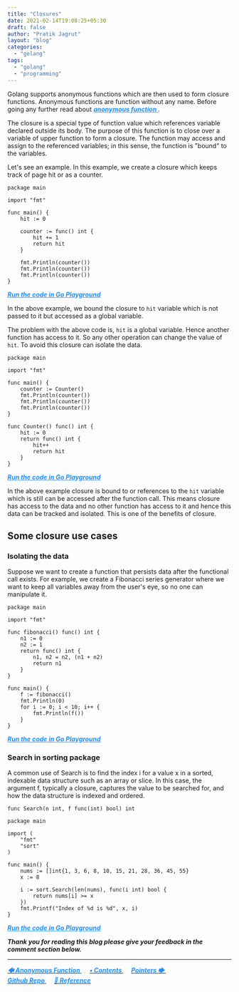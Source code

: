 ```yaml
---
title: "Closures"
date: 2021-02-14T19:08:25+05:30
draft: false
author: "Pratik Jagrut"
layout: "blog"
categories:
  - "golang"
tags:
  - "golang"
  - "programming"
---
```


Golang supports anonymous functions which are then used to form closure functions.
Anonymous functions are function without any name. Before going any further read about ***<a href="/blog/golang/anonymous_func" style="color:DodgerBlue"> anonymous function </a>***.

The closure is a special type of function value which references variable declared outside its body. The purpose of this function is to close over a variable of upper function to form a closure. The function may access and assign to the referenced variables; in this sense, the function is "bound" to the variables.

Let's see an example.
In this example, we create a closure which keeps track of page hit or as a counter.

```
package main

import "fmt"

func main() {
	hit := 0

	counter := func() int {
		hit += 1
		return hit
	}

	fmt.Println(counter())
	fmt.Println(counter())
	fmt.Println(counter())
}
```
***<a href="https://play.golang.org/p/RT9Pm82Kf3p" style="color:DodgerBlue" target="_blank">Run the code in Go Playground</a>***

In the above example, we bound the closure to `hit` variable which is not passed to it but accessed as a global variable.

The problem with the above code is, `hit` is a global variable. Hence another function has access to it. So any other operation can change the value of `hit`. To avoid this closure can isolate the data.

```
package main

import "fmt"

func main() {
	counter := Counter()
	fmt.Println(counter())
	fmt.Println(counter())
	fmt.Println(counter())
}

func Counter() func() int {
	hit := 0
	return func() int {
		hit++
		return hit
	}
}
```
***<a href="https://play.golang.org/p/s5THHqJzD-Y" style="color:DodgerBlue" target="_blank">Run the code in Go Playground</a>***

In the above example closure is bound to or references to the `hit` variable which is still can be accessed after the function call. This means closure has access to the data and no other function has access to it and hence this data can be tracked and isolated. This is one of the benefits of closure.

## Some closure use cases

### Isolating the data

Suppose we want to create a function that persists data after the functional call exists. For example, we create a Fibonacci series generator where we want to keep all variables away from the user's eye, so no one can manipulate it.

```
package main

import "fmt"

func fibonacci() func() int {
	n1 := 0
	n2 := 1
	return func() int {
		n1, n2 = n2, (n1 + n2)
		return n1
	}
}

func main() {
	f := fibonacci()
	fmt.Println(0)
	for i := 0; i < 10; i++ {
		fmt.Println(f())
	}
}
```
***<a href="https://play.golang.org/p/hvidcU6RkeY" style="color:DodgerBlue" target="_blank">Run the code in Go Playground</a>***

### Search in sorting package

A common use of Search is to find the index i for a value x in a sorted, indexable data structure such as an array or slice. In this case, the argument f, typically a closure, captures the value to be searched for, and how the data structure is indexed and ordered.

```
func Search(n int, f func(int) bool) int
```

```
package main

import (
	"fmt"
	"sort"
)

func main() {
	nums := []int{1, 3, 6, 8, 10, 15, 21, 28, 36, 45, 55}
	x := 8

	i := sort.Search(len(nums), func(i int) bool {
		return nums[i] >= x
	})
	fmt.Printf("Index of %d is %d", x, i)
}
```
***<a href="https://play.golang.org/p/FQIjK3s6whR" style="color:DodgerBlue" target="_blank">Run the code in Go Playground</a>***

***Thank you for reading this blog please give your feedback in the comment section below.***
<hr>

<a href="/blog/golang/anonymous_func">
  <b style="color:DodgerBlue">
    <i>🡄 Anonymous Function</i>
  </b>
</a> &emsp;

<a href="/blog/golang/contents">
  <b style="color:DodgerBlue">
    <i>• Contents</i>
  </b>
</a>  &emsp;

<a href="/blog/golang/pointers">
    <b style="color:DodgerBlue">
        <i>Pointers 🡆</i>
    </b>
</a>  &emsp;

<br>

<a href="https://github.com/pratikjagrut/go-tutorial" target="_blank">
  <b style="color:DodgerBlue" class="fab fa-github">
    <i>Github Repo</i>
  </b>
</a>  &emsp;

<a href="https://github.com/pratikjagrut/go-tutorial/blob/master/REFERENCE.md" target="_blank">
  <b style="color:DodgerBlue">
    <i>&#128279; Reference</i>
  </b>
</a>